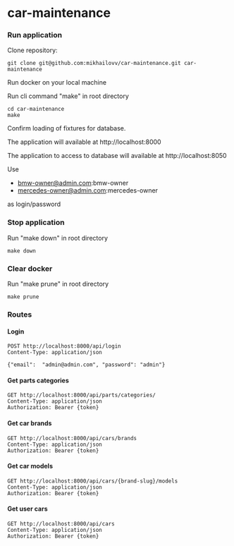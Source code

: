 # car-maintenance


### Run application

Clone repository:
```shell
git clone git@github.com:mikhailovv/car-maintenance.git car-maintenance
```
Run docker on your local machine

Run cli command "make" in root directory
```shell
cd car-maintenance
make
```
Confirm loading of fixtures for database.

The application will available at http://localhost:8000

The application to access to database will available at http://localhost:8050

Use
* bmw-owner@admin.com:bmw-owner
* mercedes-owner@admin.com:mercedes-owner

as login/password 

### Stop application
Run "make down" in root directory
```shell
make down
```
### Clear docker
Run "make prune" in root directory
```shell
make prune
```

### Routes

#### Login
```http request
POST http://localhost:8000/api/login
Content-Type: application/json

{"email":  "admin@admin.com", "password": "admin"}
```

####  Get parts categories
```http request
GET http://localhost:8000/api/parts/categories/
Content-Type: application/json
Authorization: Bearer {token}
```

#### Get car brands
```http request
GET http://localhost:8000/api/cars/brands
Content-Type: application/json
Authorization: Bearer {token}
```
#### Get car models
```http request
GET http://localhost:8000/api/cars/{brand-slug}/models
Content-Type: application/json
Authorization: Bearer {token}
```
#### Get user cars
```http request
GET http://localhost:8000/api/cars
Content-Type: application/json
Authorization: Bearer {token}
```
